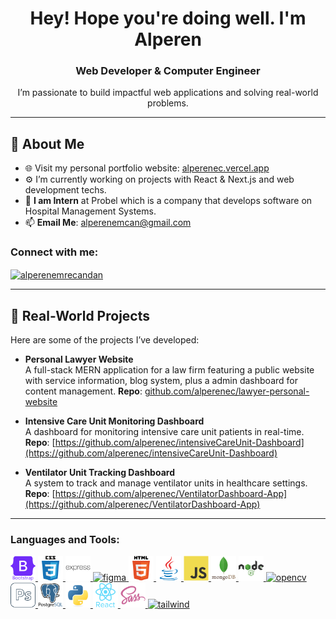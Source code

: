 <h1 align="center">Hey! Hope you're doing well. I'm Alperen</h1>
<h3 align="center">Web Developer & Computer Engineer</h3>
<p align="center">I’m passionate to build impactful web applications and solving real-world problems.</p>

---
## 📌 About Me

- 🌐 Visit my personal portfolio website: [alperenec.vercel.app](https://alperenec.vercel.app)
- ⚙️ I’m currently working on projects with React & Next.js and web development techs.
- 🔧 **I am Intern** at Probel which is a company that develops software on Hospital Management Systems.
- 📫 **Email Me**: [alperenemcan@gmail.com](mailto:alperenemcan@gmail.com)

<h3 align="left">Connect with me:</h3>
<p align="left">
<a href="https://linkedin.com/in/alperenemrecandan" target="blank"><img align="center" src="https://raw.githubusercontent.com/rahuldkjain/github-profile-readme-generator/master/src/images/icons/Social/linked-in-alt.svg" alt="alperenemrecandan" height="30" width="40" /></a>

</p>

---

## 🌟 Real-World Projects

Here are some of the projects I’ve developed:


- **Personal Lawyer Website**  
  A full-stack MERN application for a law firm featuring a public website with service information, blog system, plus a admin dashboard for content management.
  **Repo**: [github.com/alperenec/lawyer-personal-website](https://github.com/alperenec/lawyer-personal-website)  

- **Intensive Care Unit Monitoring Dashboard**  
  A dashboard for monitoring intensive care unit patients in real-time.  
  **Repo**: [https://github.com/alperenec/intensiveCareUnit-Dashboard](https://github.com/alperenec/intensiveCareUnit-Dashboard)  

- **Ventilator Unit Tracking Dashboard**  
  A system to track and manage ventilator units in healthcare settings.
  **Repo**: [https://github.com/alperenec/VentilatorDashboard-App](https://github.com/alperenec/VentilatorDashboard-App)  

---


<h3 align="left">Languages and Tools:</h3>
<p align="left"> <a href="https://getbootstrap.com" target="_blank" rel="noreferrer"> <img src="https://raw.githubusercontent.com/devicons/devicon/master/icons/bootstrap/bootstrap-plain-wordmark.svg" alt="bootstrap" width="40" height="40"/> </a> <a href="https://www.w3schools.com/css/" target="_blank" rel="noreferrer"> <img src="https://raw.githubusercontent.com/devicons/devicon/master/icons/css3/css3-original-wordmark.svg" alt="css3" width="40" height="40"/> </a> <a href="https://expressjs.com" target="_blank" rel="noreferrer"> <img src="https://raw.githubusercontent.com/devicons/devicon/master/icons/express/express-original-wordmark.svg" alt="express" width="40" height="40"/> </a> <a href="https://www.figma.com/" target="_blank" rel="noreferrer"> <img src="https://www.vectorlogo.zone/logos/figma/figma-icon.svg" alt="figma" width="40" height="40"/> </a> <a href="https://www.w3.org/html/" target="_blank" rel="noreferrer"> <img src="https://raw.githubusercontent.com/devicons/devicon/master/icons/html5/html5-original-wordmark.svg" alt="html5" width="40" height="40"/> </a> <a href="https://www.java.com" target="_blank" rel="noreferrer"> <img src="https://raw.githubusercontent.com/devicons/devicon/master/icons/java/java-original.svg" alt="java" width="40" height="40"/> </a> <a href="https://developer.mozilla.org/en-US/docs/Web/JavaScript" target="_blank" rel="noreferrer"> <img src="https://raw.githubusercontent.com/devicons/devicon/master/icons/javascript/javascript-original.svg" alt="javascript" width="40" height="40"/> </a> <a href="https://www.mongodb.com/" target="_blank" rel="noreferrer"> <img src="https://raw.githubusercontent.com/devicons/devicon/master/icons/mongodb/mongodb-original-wordmark.svg" alt="mongodb" width="40" height="40"/> </a> <a href="https://nodejs.org" target="_blank" rel="noreferrer"> <img src="https://raw.githubusercontent.com/devicons/devicon/master/icons/nodejs/nodejs-original-wordmark.svg" alt="nodejs" width="40" height="40"/> </a> <a href="https://opencv.org/" target="_blank" rel="noreferrer"> <img src="https://www.vectorlogo.zone/logos/opencv/opencv-icon.svg" alt="opencv" width="40" height="40"/> </a> <a href="https://www.photoshop.com/en" target="_blank" rel="noreferrer"> <img src="https://raw.githubusercontent.com/devicons/devicon/master/icons/photoshop/photoshop-line.svg" alt="photoshop" width="40" height="40"/> </a> <a href="https://www.postgresql.org" target="_blank" rel="noreferrer"> <img src="https://raw.githubusercontent.com/devicons/devicon/master/icons/postgresql/postgresql-original-wordmark.svg" alt="postgresql" width="40" height="40"/> </a> <a href="https://www.python.org" target="_blank" rel="noreferrer"> <img src="https://raw.githubusercontent.com/devicons/devicon/master/icons/python/python-original.svg" alt="python" width="40" height="40"/> </a> <a href="https://reactjs.org/" target="_blank" rel="noreferrer"> <img src="https://raw.githubusercontent.com/devicons/devicon/master/icons/react/react-original-wordmark.svg" alt="react" width="40" height="40"/> </a> <a href="https://sass-lang.com" target="_blank" rel="noreferrer"> <img src="https://raw.githubusercontent.com/devicons/devicon/master/icons/sass/sass-original.svg" alt="sass" width="40" height="40"/> </a> <a href="https://tailwindcss.com/" target="_blank" rel="noreferrer"> <img src="https://www.vectorlogo.zone/logos/tailwindcss/tailwindcss-icon.svg" alt="tailwind" width="40" height="40"/> </a> </p>


